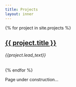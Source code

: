 ```yaml
---
title: Projects
layout: inner
---
```


{% for project in site.projects %}
  <div class="project">
    <h2><a href="{{ project.url }}">{{ project.title }}</a></h2> <h6>{{project.lead_text}}</h6>
  </div>
{% endfor %}

Page under construction...

&nbsp;





